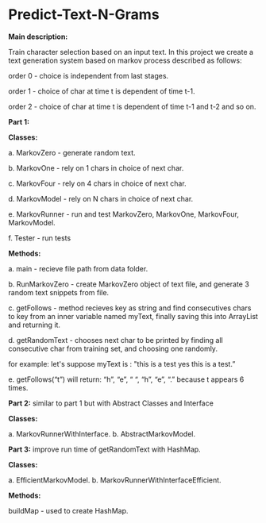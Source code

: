 # Predict-Text-N-Grams
**Main description:**

Train character selection based on an input text.
In this project we create a text generation system based on markov process described as follows:

order 0 - choice is independent from last stages.

order 1 - choice of char at time t is dependent of time t-1.

order 2 - choice of char at time t is dependent of time t-1 and t-2 and so on.


**Part 1:**

**Classes:**

a. MarkovZero - generate random text.

b. MarkovOne - rely on 1 chars in choice of next char.

c. MarkovFour - rely on 4 chars in choice of next char.

d. MarkovModel - rely on N chars in choice of next char.

e. MarkovRunner - run and test MarkovZero, MarkovOne, MarkovFour, MarkovModel.

f. Tester - run tests

**Methods:**

a. main - recieve file path from data folder.

b. RunMarkovZero - create MarkovZero object of text file, and generate 3 random text snippets from file.

c. getFollows - method recieves key as string and find consecutives chars to key from an inner variable named myText, finally saving 
this into ArrayList and returning it.

d. getRandomText - chooses next char to be printed by finding all consecutive char from training set, and choosing one randomly.

for example: 
let's suppose myText is : "this is a test yes this is a test.”

e. getFollows(“t”) will return: “h”, “e”, “ “, “h”, “e”, “.” because t appears 6 times.


**Part 2:**  similar to part 1 but with Abstract Classes and Interface

**Classes:**

a. MarkovRunnerWithInterface.
b. AbstractMarkovModel.


**Part 3:**  improve run time of getRandomText with HashMap.

**Classes:**

a. EfficientMarkovModel.
b. MarkovRunnerWithInterfaceEfficient.

**Methods:**

buildMap - used to create HashMap.
